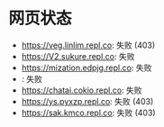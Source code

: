 # 网页状态
- https://veg.linlim.repl.co: 失败 (403)
- https://V2.sukure.repl.co: 失败
- https://mization.edpjg.repl.co: 失败
- : 失败
- https://chatai.cokio.repl.co: 失败
- https://ys.pyxzp.repl.co: 失败 (403)
- https://sak.kmco.repl.co: 失败 (403)

